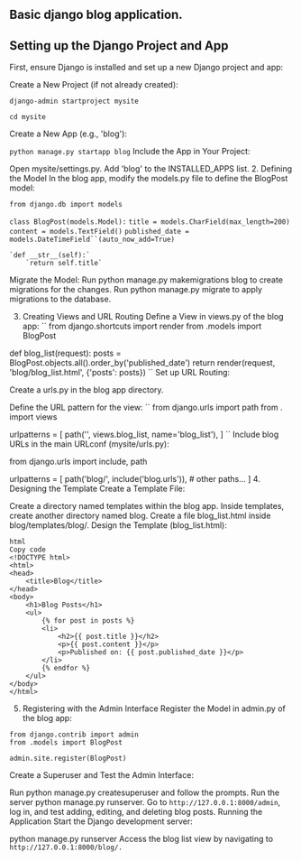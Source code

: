 ## Basic django blog application.

## Setting up the Django Project and App
First, ensure Django is installed and set up a new Django project and app:

Create a New Project (if not already created):

`django-admin startproject mysite`

`cd mysite`

Create a New App (e.g., 'blog'):

`python manage.py startapp blog`
Include the App in Your Project:

Open mysite/settings.py.
Add 'blog' to the INSTALLED_APPS list.
2. Defining the Model
In the blog app, modify the models.py file to define the BlogPost model:

`from django.db import models`

`class BlogPost(models.Model):`
    `title = models.CharField(max_length=200)`
    `content = models.TextField()`
    `published_date = models.DateTimeField``(auto_now_add=True)`

    `def __str__(self):`
        `return self.title`

Migrate the Model:
Run python manage.py makemigrations blog to create migrations for the changes.
Run python manage.py migrate to apply migrations to the database.

3. Creating Views and URL Routing
Define a View in views.py of the blog app:
``
from django.shortcuts import render
from .models import BlogPost

def blog_list(request):
    posts = BlogPost.objects.all().order_by('published_date')
    return render(request, 'blog/blog_list.html', {'posts': posts})
``
Set up URL Routing:

Create a urls.py in the blog app directory.

Define the URL pattern for the view:
``
from django.urls import path
from . import views

urlpatterns = [
    path('', views.blog_list, name='blog_list'),
]
``
Include blog URLs in the main URLconf (mysite/urls.py):

from django.urls import include, path

urlpatterns = [
    path('blog/', include('blog.urls')),
    # other paths...
]
4. Designing the Template
Create a Template File:

Create a directory named templates within the blog app.
Inside templates, create another directory named blog.
Create a file blog_list.html inside blog/templates/blog/.
Design the Template (blog_list.html):
``````
html
Copy code
<!DOCTYPE html>
<html>
<head>
    <title>Blog</title>
</head>
<body>
    <h1>Blog Posts</h1>
    <ul>
        {% for post in posts %}
        <li>
            <h2>{{ post.title }}</h2>
            <p>{{ post.content }}</p>
            <p>Published on: {{ post.published_date }}</p>
        </li>
        {% endfor %}
    </ul>
</body>
</html>
``````
5. Registering with the Admin Interface
Register the Model in admin.py of the blog app:

``````
from django.contrib import admin
from .models import BlogPost

admin.site.register(BlogPost)
``````
Create a Superuser and Test the Admin Interface:

Run python manage.py createsuperuser and follow the prompts.
Run the server python manage.py runserver.
Go to `http://127.0.0.1:8000/admin`, log in, and test adding, editing, and deleting blog posts.
Running the Application
Start the Django development server:

python manage.py runserver
Access the blog list view by navigating to `http://127.0.0.1:8000/blog/.`